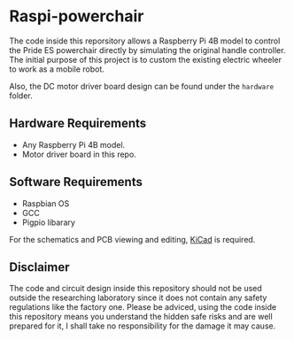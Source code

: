 # Raspi-powerchair

The code inside this reporsitory allows a Raspberry Pi 4B model to control the Pride ES powerchair directly by simulating the original handle controller. The initial purpose of this project is to custom the existing electric wheeler to work as a mobile robot.

Also, the DC motor driver board design can be found under the `hardware` folder.

## Hardware Requirements

* Any Raspberry Pi 4B model.
* Motor driver board in this repo.
 
## Software Requirements

* Raspbian OS
* GCC
* Pigpio libarary

For the schematics and PCB viewing and editing, [KiCad](https://kicad.org/) is required.  

## Disclaimer

The code and circuit design inside this repository should not be used outside the researching laboratory since it does not contain any safety regulations like the factory one. Please be adviced, using the code inside this repository means you understand the hidden safe risks and are well prepared for it, I shall take no responsibility for the damage it may cause.